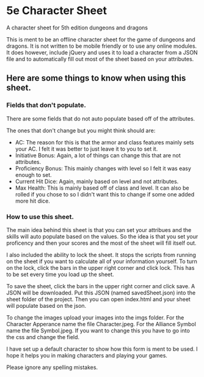 # 5e Character Sheet
 A character sheet for 5th edition dungeons and dragons

This is ment to be an offline character sheet for the game of dungeons and dragons.  It is not written to be mobile friendly or to use any online modules.  
It does however, include jQuery and uses it to load a character from a JSON file and to automatically fill out most of the sheet based on your attributes.  

## Here are some things to know when using this sheet.

### Fields that don't populate.
There are some fields that do not auto populate based off of the attributes. 

The ones that don't change but you might think should are:
- AC: The reason for this is that the armor and class features mainly sets your AC.  I felt it was better to just leave it to you to set it.
- Initiative Bonus: Again, a lot of things can change this that are not attributes.
- Proficiency Bonus: This mainly changes with level so I felt it was easy enough to set.
- Current Hit Dice: Again, mainly based on level and not attributes.
- Max Health: This is mainly based off of class and level.  It can also be rolled if you chose to so I didn't want this to change if some one added more hit dice.

### How to use this sheet.
The main idea behind this sheet is that you can set your attribues and the skills will auto populate based on the values.  So the idea is that you set your proficency and then your scores and the most of the sheet will fill itself out.

I also included the ability to lock the sheet.  It stops the scripts from running on the sheet if you want to calculate all of your information yourself.
To turn on the lock, click the bars in the upper right corner and click lock.  This has to be set every time you load up the sheet.

To save the sheet, click the bars in the upper right corner and click save.  A JSON will be downloaded.  Put this JSON (named savedSheet.json) into the sheet folder of the project.  Then you can open index.html and your sheet will populate based on the json.

To change the images upload your images into the imgs folder.  For the Character Apperance name the file Character.jpeg. For the Alliance Symbol name the file Symbol.jpeg.  If you want to change this you have to go into the css and change the field.

I have set up a default character to show how this form is ment to be used.  I hope it helps you in making characters and playing your games.

Please ignore any spelling mistakes.